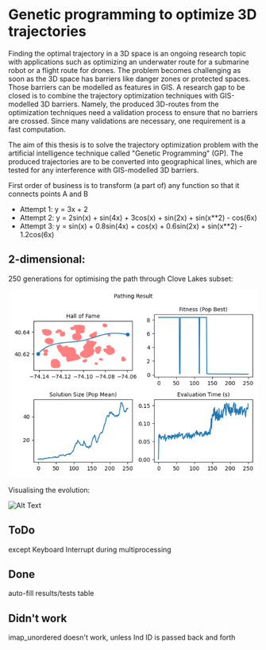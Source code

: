 # Genetic programming to optimize 3D trajectories

 Finding the optimal trajectory in a 3D space is an ongoing research topic with applications such as optimizing an underwater route for a submarine robot or a flight route for drones. The problem becomes challenging as soon as the 3D space has barriers like danger zones or protected spaces. Those barriers can be modelled as features in GIS. A research gap to be closed is to combine the trajectory optimization techniques with GIS-modelled 3D barriers. Namely, the produced 3D-routes from the optimization techniques need a validation process to ensure that no barriers are crossed. Since many validations are necessary, one requirement is a fast computation.

The aim of this thesis is to solve the trajectory optimization problem with the artificial intelligence technique called "Genetic Programming" (GP). The produced trajectories are to be converted into geographical lines, which are tested for any interference with GIS-modelled 3D barriers. 

First order of business is to transform (a part of) any function so that it connects points A and B
- Attempt 1: y = 3x + 2
- Attempt 2: y = 2sin(x) + sin(4x) + 3cos(x) + sin(2x) + sin(x**2) - cos(6x)
- Attempt 3: y = sin(x) + 0.8sin(4x) + cos(x) + 0.6sin(2x) + sin(x**2) - 1.2cos(6x)

## 2-dimensional:

250 generations for optimising the path through Clove Lakes subset:

![Alt Text](demo/20221007-142043.png)

Visualising the evolution:

![Alt Text](demo/20221007-142043.gif)


## ToDo

except Keyboard Interrupt during multiprocessing

## Done

auto-fill results/tests table

## Didn't work

imap_unordered doesn't work, unless Ind ID is passed back and forth